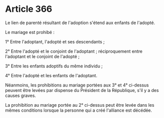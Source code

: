 # Article 366

Le lien de parenté résultant de l'adoption s'étend aux enfants de l'adopté.

Le mariage est prohibé :

1° Entre l'adoptant, l'adopté et ses descendants ;

2° Entre l'adopté et le conjoint de l'adoptant ; réciproquement entre l'adoptant et le conjoint de l'adopté ;

3° Entre les enfants adoptifs du même individu ;

4° Entre l'adopté et les enfants de l'adoptant.

Néanmoins, les prohibitions au mariage portées aux 3° et 4° ci-dessus peuvent être levées par dispense du Président de la République, s'il y a des causes graves.

La prohibition au mariage portée au 2° ci-dessus peut être levée dans les mêmes conditions lorsque la personne qui a créé l'alliance est décédée.
